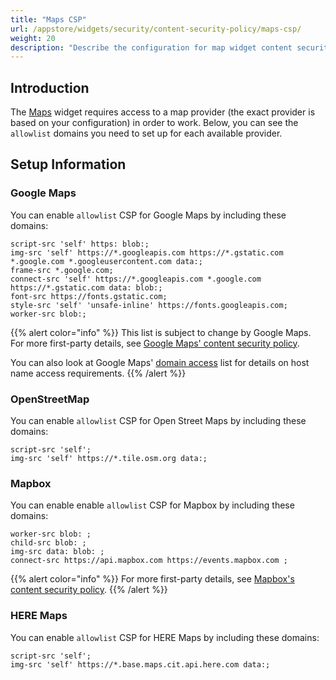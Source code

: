 ```yaml
---
title: "Maps CSP"
url: /appstore/widgets/security/content-security-policy/maps-csp/
weight: 20
description: "Describe the configuration for map widget content security policy"
---
```


## Introduction

The [Maps](/appstore/widgets/maps/) widget requires access to a map provider (the exact provider is based on your configuration) in order to work. Below, you can see the `allowlist` domains you need to set up for each available provider.

## Setup Information

### Google Maps

You can enable `allowlist` CSP for Google Maps by including these domains:

```text
script-src 'self' https: blob:;
img-src 'self' https://*.googleapis.com https://*.gstatic.com *.google.com *.googleusercontent.com data:;
frame-src *.google.com;
connect-src 'self' https://*.googleapis.com *.google.com https://*.gstatic.com data: blob:;
font-src https://fonts.gstatic.com;
style-src 'self' 'unsafe-inline' https://fonts.googleapis.com;
worker-src blob:;
```

{{% alert color="info" %}}
This list is subject to change by Google Maps. For more first-party details, see [Google Maps' content security policy](https://developers.google.com/maps/documentation/javascript/content-security-policy#sample_content_security_policy).

You can also look at Google Maps' [domain access](https://developers.google.com/maps/domains) list for details on host name access requirements.
{{% /alert %}}

### OpenStreetMap

You can enable `allowlist` CSP for Open Street Maps by including these domains:

```text
script-src 'self';
img-src 'self' https://*.tile.osm.org data:;
```

### Mapbox

You can enable enable `allowlist` CSP for Mapbox by including these domains:

```text
worker-src blob: ;
child-src blob: ;
img-src data: blob: ;
connect-src https://api.mapbox.com https://events.mapbox.com ;
```

{{% alert color="info" %}}
For more first-party details, see [Mapbox's content security policy](https://docs.mapbox.com/mapbox-search-js/guides/browsers-and-testing/).
{{% /alert %}}

### HERE Maps

You can enable `allowlist` CSP for HERE Maps by including these domains:

```text
script-src 'self';
img-src 'self' https://*.base.maps.cit.api.here.com data:;
```
